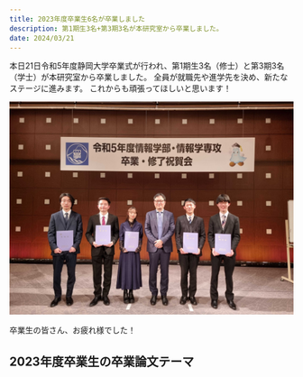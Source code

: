 ```yaml
---
title: 2023年度卒業生6名が卒業しました
description: 第1期生3名+第3期3名が本研究室から卒業しました。
date: 2024/03/21
---
```


本日21日令和5年度静岡大学卒業式が行われ、第1期生3名（修士）と第3期3名（学士）が本研究室から卒業しました。
全員が就職先や進学先を決め、新たなステージに進みます。
これからも頑張ってほしいと思います！

![2023graduation](/img/2023graduation.jpg)

卒業生の皆さん、お疲れ様でした！

## 2023年度卒業生の卒業論文テーマ

